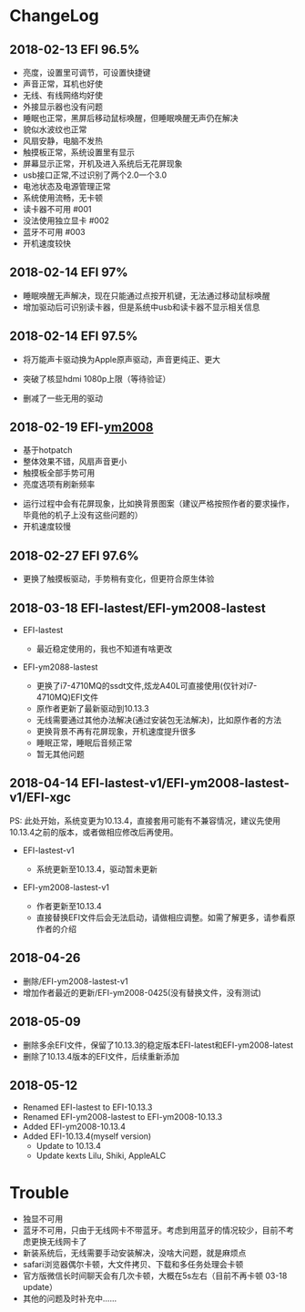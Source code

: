 # ChangeLog


## 2018-02-13 EFI 96.5%

- 亮度，设置里可调节，可设置快捷键
- 声音正常，耳机也好使
- 无线、有线网络均好使
- 外接显示器也没有问题
- 睡眠也正常，黑屏后移动鼠标唤醒，但睡眠唤醒无声仍在解决
- 貌似水波纹也正常
- 风扇安静，电脑不发热
- 触摸板正常，系统设置里有显示
- 屏幕显示正常，开机及进入系统后无花屏现象
- usb接口正常,不过识别了两个2.0一个3.0
- 电池状态及电源管理正常
- 系统使用流畅，无卡顿
- 读卡器不可用 #001
- 没法使用独立显卡 #002
- 蓝牙不可用 #003
- 开机速度较快



## 2018-02-14 EFI 97%

+ 睡眠唤醒无声解决，现在只能通过点按开机键，无法通过移动鼠标唤醒
+ 增加驱动后可识别读卡器，但是系统中usb和读卡器不显示相关信息



## 2018-02-14 EFI 97.5%

+ 将万能声卡驱动换为Apple原声驱动，声音更纯正、更大
- 突破了核显hdmi 1080p上限（等待验证）
+ 删减了一些无用的驱动



## 2018-02-19 EFI-[ym2008](https://github.com/ym2008)

+ 基于hotpatch
+ 整体效果不错，风扇声音更小
+ 触摸板全部手势可用
+ 亮度选项有刷新频率
- 运行过程中会有花屏现象，比如换背景图案（建议严格按照作者的要求操作，毕竟他的机子上没有这些问题的）
- 开机速度较慢



## 2018-02-27 EFI 97.6%

+ 更换了触摸板驱动，手势稍有变化，但更符合原生体验



## 2018-03-18 EFI-lastest/EFI-ym2008-lastest

- EFI-lastest 
    - 最近稳定使用的，我也不知道有啥更改

- EFI-ym2088-lastest 
    - 更换了i7-4710MQ的ssdt文件,炫龙A40L可直接使用(仅针对i7-4710MQ)EFI文件
    - 原作者更新了最新驱动到10.13.3
    - 无线需要通过其他办法解决(通过安装包无法解决)，比如原作者的方法
    - 更换背景不再有花屏现象，开机速度提升很多
    - 睡眠正常，睡眠后音频正常
    - 暂无其他问题



## 2018-04-14 EFI-lastest-v1/EFI-ym2008-lastest-v1/EFI-xgc

PS: 此处开始，系统变更为10.13.4，直接套用可能有不兼容情况，建议先使用10.13.4之前的版本，或者做相应修改后再使用。

- EFI-lastest-v1
    - 系统更新至10.13.4，驱动暂未更新

- EFI-ym2008-lastest-v1
    - 作者更新至10.13.4
    - 直接替换EFI文件后会无法启动，请做相应调整。如需了解更多，请参看原作者的介绍


## 2018-04-26 

- 删除/EFI-ym2008-lastest-v1
- 增加作者最近的更新/EFI-ym2008-0425(没有替换文件，没有测试)


## 2018-05-09

- 删除多余EFI文件，保留了10.13.3的稳定版本EFI-latest和EFI-ym2008-latest
- 删除了10.13.4版本的EFI文件，后续重新添加


## 2018-05-12

- Renamed EFI-lastest to EFI-10.13.3
- Renamed EFI-ym2008-lastest to EFI-ym2008-10.13.3
- Added EFI-ym2008-10.13.4
- Added EFI-10.13.4(myself version)
    - Update to 10.13.4
    - Update kexts Lilu, Shiki, AppleALC



# Trouble
- 独显不可用
- 蓝牙不可用，只由于无线网卡不带蓝牙。考虑到用蓝牙的情况较少，目前不考虑更换无线网卡了
- 新装系统后，无线需要手动安装解决，没啥大问题，就是麻烦点
- safari浏览器偶尔卡顿，大文件拷贝、下载和多任务处理会卡顿
- 官方版微信长时间聊天会有几次卡顿，大概在5s左右（目前不再卡顿 03-18 update）
- 其他的问题及时补充中......

